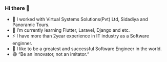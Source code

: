 ### Hi there 👋
- 🔭 I worked with Virtual Systems Solutions(Pvt) Ltd, Sidadiya and Panoramic Tours.
- 🌱 I’m currently learning Flutter, Laravel, Django and etc.
- ⚡ I have more than 2year experience in IT industry as a Software enginner.
- 🤔 I like to be a greatest and successful Software Engineer in the world.
- 😄 “Be an innovator, not an imitator.“
<!--
**harshan92/harshan92** is a ✨ _special_ ✨ repository because its `README.md` (this file) appears on your GitHub profile.

Here are some ideas to get you started:

- 🔭 I’m currently working on ...
- 🌱 I’m currently learning ...
- 👯 I’m looking to collaborate on ...
- 🤔 I’m looking for help with ...
- 💬 Ask me about ...
- 📫 How to reach me: ...
- 😄 Pronouns: ...
- ⚡ Fun fact: ...
-->
